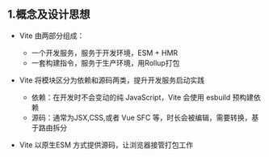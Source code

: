## 1.概念及设计思想

- Vite 由两部分组成：

  - 一个开发服务，服务于开发环境，ESM + HMR
  - 一套构建指令，服务于生产环境，用Rollup打包

- Vite 将模块区分为依赖和源码两类，提升开发服务启动实践

  - 依赖：在开发时不会变动的纯 JavaScript，Vite 会使用 esbuild 预构建依赖
  - 源码：通常为JSX,CSS,或者 Vue SFC 等，时长会被编辑，需要转换，基于路由拆分

- Vite 以原生ESM 方式提供源码，让浏览器接管打包工作

  

  

  

  
